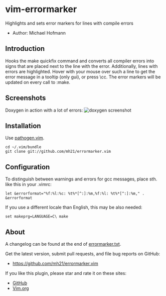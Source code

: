 # vim-errormarker

Highlights and sets error markers for lines with compile errors

- Author: Michael Hofmann

## Introduction

Hooks the make quickfix command and converts all compiler errors into signs that are placed next to the line with the error.
Additionally, lines with errors are highlighted.
Hover with your mouse over such a line to get the error message in a tooltip (only gui), or press \cc. The error markers will be updated on every call to :make.

## Screenshots

Doxygen in action with a lot of errors: ![doxygen screenshot](https://mh21.github.io/vim-error-markers-doxygen.png)

## Installation

Use [pathogen.vim](https://github.com/tpope/vim-pathogen).

    cd ~/.vim/bundle
    git clone git://github.com/mh21/errormarker.vim

## Configuration

To distinguish between warnings and errors for gcc messages, place sth. like this in your .vimrc:

    let &errorformat="%f:%l:%c: %t%*[^:]:%m,%f:%l: %t%*[^:]:%m," . &errorformat

If you use a different locale than English, this may be also needed:

    set makeprg=LANGUAGE=C\ make

## About

A changelog can be found at the end of [errormarker.txt](doc/errormarker.txt).

Get the latest version, submit pull requests, and file bug reports
on GitHub:

- https://github.com/mh21/errormarker.vim

If you like this plugin, please star and rate it on these sites:

- [GitHub](https://github.com/mh21/errormarker.vim)
- [Vim.org](http://www.vim.org/scripts/script.php?script_id=1861)
